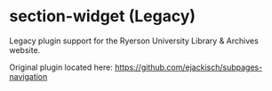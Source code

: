 section-widget (Legacy)
============================

Legacy plugin support for the Ryerson University Library & Archives website.

Original plugin located here: https://github.com/ejackisch/subpages-navigation